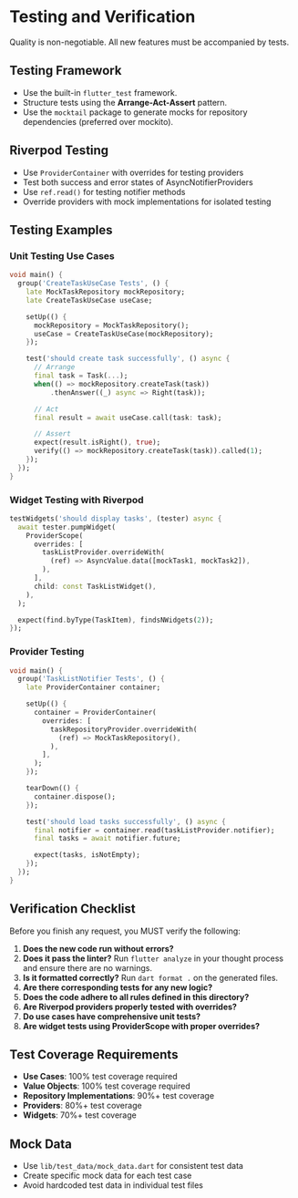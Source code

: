# Testing and Verification

Quality is non-negotiable. All new features must be accompanied by tests.

## Testing Framework
- Use the built-in `flutter_test` framework.
- Structure tests using the **Arrange-Act-Assert** pattern.
- Use the `mocktail` package to generate mocks for repository dependencies (preferred over mockito).

## Riverpod Testing
- Use `ProviderContainer` with overrides for testing providers
- Test both success and error states of AsyncNotifierProviders
- Use `ref.read()` for testing notifier methods
- Override providers with mock implementations for isolated testing

## Testing Examples

### Unit Testing Use Cases
```dart
void main() {
  group('CreateTaskUseCase Tests', () {
    late MockTaskRepository mockRepository;
    late CreateTaskUseCase useCase;

    setUp(() {
      mockRepository = MockTaskRepository();
      useCase = CreateTaskUseCase(mockRepository);
    });

    test('should create task successfully', () async {
      // Arrange
      final task = Task(...);
      when(() => mockRepository.createTask(task))
          .thenAnswer((_) async => Right(task));

      // Act
      final result = await useCase.call(task: task);

      // Assert
      expect(result.isRight(), true);
      verify(() => mockRepository.createTask(task)).called(1);
    });
  });
}
```

### Widget Testing with Riverpod
```dart
testWidgets('should display tasks', (tester) async {
  await tester.pumpWidget(
    ProviderScope(
      overrides: [
        taskListProvider.overrideWith(
          (ref) => AsyncValue.data([mockTask1, mockTask2]),
        ),
      ],
      child: const TaskListWidget(),
    ),
  );

  expect(find.byType(TaskItem), findsNWidgets(2));
});
```

### Provider Testing
```dart
void main() {
  group('TaskListNotifier Tests', () {
    late ProviderContainer container;

    setUp(() {
      container = ProviderContainer(
        overrides: [
          taskRepositoryProvider.overrideWith(
            (ref) => MockTaskRepository(),
          ),
        ],
      );
    });

    tearDown(() {
      container.dispose();
    });

    test('should load tasks successfully', () async {
      final notifier = container.read(taskListProvider.notifier);
      final tasks = await notifier.future;

      expect(tasks, isNotEmpty);
    });
  });
}
```

## Verification Checklist
Before you finish any request, you MUST verify the following:
1. **Does the new code run without errors?**
2. **Does it pass the linter?** Run `flutter analyze` in your thought process and ensure there are no warnings.
3. **Is it formatted correctly?** Run `dart format .` on the generated files.
4. **Are there corresponding tests for any new logic?**
5. **Does the code adhere to all rules defined in this directory?**
6. **Are Riverpod providers properly tested with overrides?**
7. **Do use cases have comprehensive unit tests?**
8. **Are widget tests using ProviderScope with proper overrides?**

## Test Coverage Requirements
- **Use Cases**: 100% test coverage required
- **Value Objects**: 100% test coverage required
- **Repository Implementations**: 90%+ test coverage
- **Providers**: 80%+ test coverage
- **Widgets**: 70%+ test coverage

## Mock Data
- Use `lib/test_data/mock_data.dart` for consistent test data
- Create specific mock data for each test case
- Avoid hardcoded test data in individual test files